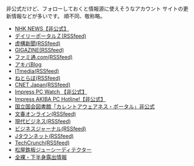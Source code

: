 非公式だけど、フォローしておくと情報源に使えそうなアカウント
サイトの更新情報などが多いです。
順不同、敬称略。

* [NHK NEWS【非公式】](https://mastodon.chotto.moe/users/NHK_NEWS)
* [デイリーポータルＺ(RSSfeed)](https://chaosphere.hostdon.jp/users/dpz)
* [虚構新聞(RSSfeed)](https://chaosphere.hostdon.jp/users/kyoko)
* [GIGAZINE(RSSfeed)](https://chaosphere.hostdon.jp/users/gigazine)
* [ファミ通.com(RSSfeed)](https://chaosphere.hostdon.jp/users/famitsu)
* [アキバBlog](https://pawoo.net/users/akibablog)
* [ITmedia(RSSfeed)](https://chaosphere.hostdon.jp/users/itmedia)
* [ねとらぼ(RSSfeed)](https://chaosphere.hostdon.jp/users/netlab)
* [CNET Japan(RSSfeed)](https://chaosphere.hostdon.jp/users/cnet)
* [Impress PC Watch 【非公式】](https://mastodon.chotto.moe/users/impress_pc_watch)
* [Impress AKIBA PC Hotline!【非公式】](https://mastodon.chotto.moe/users/impress_akiba_pc_hotline)
* [国立国会図書館「カレントアウェアネス・ポータル」非公式](https://social.metadata.moe/users/ndl-current)
* [文春オンライン(RSSfeed)](https://chaosphere.hostdon.jp/users/bunshun)
* [現代ビジネス(RSSfeed)](https://chaosphere.hostdon.jp/users/gendaibiz)
* [ビジネスジャーナル(RSSfeed)](https://chaosphere.hostdon.jp/users/bizjournal)
* [Jタウンネット(RSSfeed)](https://chaosphere.hostdon.jp/users/jtownnet)
* [TechCrunch(RSSfeed)](https://chaosphere.hostdon.jp/users/techcrunch)
* [松屋鉄板ジューシーディテクター](https://social.mikutter.hachune.net/users/matsuya_juicy_detector)
* [全裸・下半身露出情報](https://machida.yokohama/users/fushinsha)


